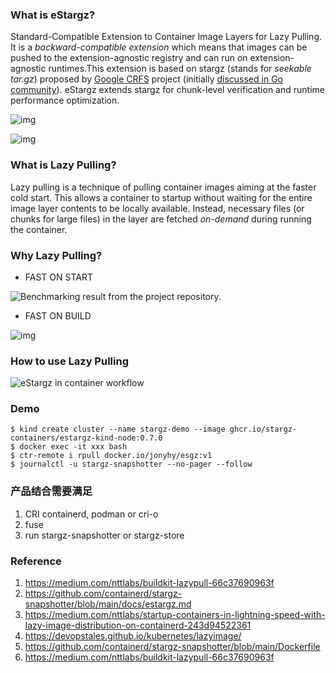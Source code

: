 ### What is eStargz?

Standard-Compatible Extension to Container Image Layers for Lazy Pulling. It is a *backward-compatible extension* which means that images can be pushed to the extension-agnostic registry and can run on extension-agnostic runtimes.This extension is based on stargz (stands for *seekable tar.gz*) proposed by [Google CRFS](https://github.com/google/crfs) project (initially [discussed in Go community](https://github.com/golang/go/issues/30829)). eStargz extends stargz for chunk-level verification and runtime performance optimization.

![img](https://miro.medium.com/max/1400/1*aba_56ZY6N-3Y-JuIwllpg.png)

![img](https://miro.medium.com/max/1400/1*jAQCEWTi3jzZX2Rn0XEUAg.png)

### What is Lazy Pulling?

Lazy pulling is a technique of pulling container images aiming at the faster cold start. This allows a container to startup without waiting for the entire image layer contents to be locally available. Instead, necessary files (or chunks for large files) in the layer are fetched *on-demand* during running the container.

### Why Lazy Pulling?

- FAST ON START

![Benchmarking result from the project repository.](https://devopstales.github.io/img/include/lazypull2.png)

- FAST ON BUILD

![img](https://miro.medium.com/max/1400/1*bVC7qorx-sDDXdYu6IfxzQ.png)

### How to use Lazy Pulling

![eStargz in container workflow](https://devopstales.github.io/img/include/lazypull3.png)

### Demo

```
$ kind create cluster --name stargz-demo --image ghcr.io/stargz-containers/estargz-kind-node:0.7.0
$ docker exec -it xxx bash
$ ctr-remote i rpull docker.io/jonyhy/esgz:v1
$ journalctl -u stargz-snapshotter --no-pager --follow
```

### 产品结合需要满足

1. CRI containerd, podman or cri-o
2. fuse
3. run stargz-snapshotter or stargz-store

### Reference

1. https://medium.com/nttlabs/buildkit-lazypull-66c37690963f
2. https://github.com/containerd/stargz-snapshotter/blob/main/docs/estargz.md
3. https://medium.com/nttlabs/startup-containers-in-lightning-speed-with-lazy-image-distribution-on-containerd-243d94522361
4. https://devopstales.github.io/kubernetes/lazyimage/
5. https://github.com/containerd/stargz-snapshotter/blob/main/Dockerfile
6. https://medium.com/nttlabs/buildkit-lazypull-66c37690963f


